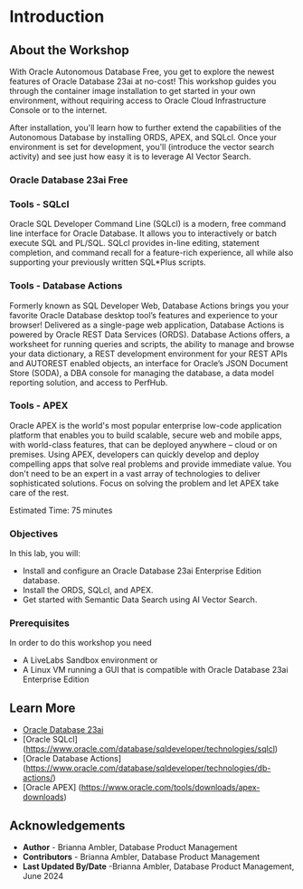 # Introduction

## About the Workshop

With Oracle Autonomous Database Free, you get to explore the newest features of Oracle Database 23ai at no-cost! This workshop guides you through the container image installation to get started in your own environment, without requiring access to Oracle Cloud Infrastructure Console or to the internet.

After installation, you'll learn how to further extend the capabilities of the Autonomous Database by installing ORDS, APEX, and SQLcl. Once your environment is set for development, you'll (introduce the vector search activity) and see just how easy it is to leverage AI Vector Search. 

### **Oracle Database 23ai Free**


 

### **Tools - SQLcl**

Oracle SQL Developer Command Line (SQLcl) is a modern, free command line interface for Oracle Database. It allows you to interactively or batch execute SQL and PL/SQL. SQLcl provides in-line editing, statement completion, and command recall for a feature-rich experience, all while also supporting your previously written SQL*Plus scripts.

### **Tools - Database Actions**
Formerly known as SQL Developer Web, Database Actions brings you your favorite Oracle Database desktop tool’s features and experience to your browser! Delivered as a single-page web application, Database Actions is powered by Oracle REST Data Services (ORDS). Database Actions offers, a worksheet for running queries and scripts, the ability to manage and browse your data dictionary, a REST development environment for your REST APIs and AUTOREST enabled objects, an interface for Oracle’s JSON Document Store (SODA), a DBA console for managing the database, a data model reporting solution, and access to PerfHub.

### **Tools - APEX**
Oracle APEX is the world's most popular enterprise low-code application platform that enables you to build scalable, secure web and mobile apps, with world-class features, that can be deployed anywhere – cloud or on premises. Using APEX, developers can quickly develop and deploy compelling apps that solve real problems and provide immediate value. You don't need to be an expert in a vast array of technologies to deliver sophisticated solutions. Focus on solving the problem and let APEX take care of the rest.

Estimated Time: 75 minutes

### Objectives

In this lab, you will:
* Install and configure an Oracle Database 23ai Enterprise Edition database.
* Install the ORDS, SQLcl, and APEX.
* Get started with Semantic Data Search using AI Vector Search.

### Prerequisites

In order to do this workshop you need
* A LiveLabs Sandbox environment
or
* A Linux VM running a GUI that is compatible with Oracle Database 23ai Enterprise Edition

## Learn More

* [Oracle Database 23ai](https://www.oracle.com/database/23ai/)
* [Oracle SQLcl] (https://www.oracle.com/database/sqldeveloper/technologies/sqlcl)
* [Oracle Database Actions] (https://www.oracle.com/database/sqldeveloper/technologies/db-actions/)
* [Oracle APEX] (https://www.oracle.com/tools/downloads/apex-downloads)


## Acknowledgements
* **Author** - Brianna Ambler, Database Product Management
* **Contributors** - Brianna Ambler, Database Product Management
* **Last Updated By/Date** -Brianna Ambler, Database Product Management, June 2024
